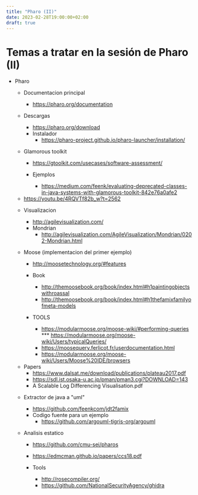 ```yaml
---
title: "Pharo (II)"
date: 2023-02-28T19:00:00+02:00
draft: true
---
```


# Temas a tratar en la sesión de Pharo (II)

- Pharo
	- Documentacion principal
		- https://pharo.org/documentation
	- Descargas
		- https://pharo.org/download
		- Instalador
			- https://pharo-project.github.io/pharo-launcher/installation/
	
	- Glamorous toolkit
		- https://gtoolkit.com/usecases/software-assessment/
		
		- Ejemplos
			- https://medium.com/feenk/evaluating-deprecated-classes-in-java-systems-with-glamorous-toolkit-842e76a0afe2



	* https://youtu.be/4RQVTf82b_w?t=2562
	
	- Visualizacion
		- http://agilevisualization.com/
		- Mondrian
			* http://agilevisualization.com/AgileVisualization/Mondrian/0202-Mondrian.html
			
	- Moose (implementacion del primer ejemplo)
		- http://moosetechnology.org/#features
		
		- Book
			* http://themoosebook.org/book/index.html#h1paintingobjectswithroassal
			- http://themoosebook.org/book/index.html#h1thefamixfamilyofmeta-models


		- TOOLS
			* https://modularmoose.org/moose-wiki/#performing-queries
				*** https://modularmoose.org/moose-wiki/Users/typicalQueries/
			- https://moosequery.ferlicot.fr/userdocumentation.html
			- https://modularmoose.org/moose-wiki/Users/Moose%20IDE/browsers

	* Papers
		- https://www.dalsat.me/download/publications/plateau2017.pdf
		- https://sdl.ist.osaka-u.ac.jp/pman/pman3.cgi?DOWNLOAD=143
		- A Scalable Log Differencing Visualisation.pdf
		
	- Extractor de java a "uml"
		- https://github.com/feenkcom/jdt2famix
		- Codigo fuente para un ejemplo
			- https://github.com/argouml-tigris-org/argouml

	- Analisis estatico
		- https://github.com/cmu-sei/pharos
		- https://edmcman.github.io/papers/ccs18.pdf
		
		- Tools
			- http://rosecompiler.org/
			- https://github.com/NationalSecurityAgency/ghidra
